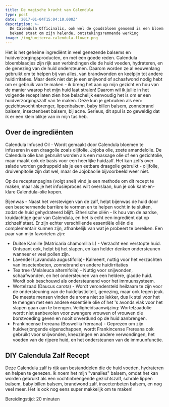```yaml
---
title: De magische kracht van Calendula
type: post
date: '2017-01-04T15:04:10.000Z'
description: >-
  De Calendula Officinalis, ook wel de goudsbloem genoemd is een bloem die
  bekend staat om zijn helende, ontstekingsremmende werking
image: /img/umiterra-calendula-flower.png
---
```


Het is het geheime ingrediënt in veel genezende balsems en huidverzorgingsproducten, en met een goede reden. Calendula bloemblaadjes zijn rijk aan verbindingen die de huid voeden, hydrateren, en de genezing van de huid ondersteunen. Daarom worden ze al eeuwenlang gebruikt om te helpen bij van alles, van brandwonden en keelpijn tot andere huidirritaties. Maar denk niet dat je een snijwond of schaafwond nodig hebt om er gebruik van te maken - ik breng het aan op mijn gezicht en hou van de manier waarop het mijn huid laat stralen! Daarom wil ik jullie in het volgende recept laten zien hoe belachelijk eenvoudig het is om er een huidverzorgingszalf van te maken. Deze kun je gebruiken als een: gezichtsvochtinbrenger, lippenbalsem, baby billen balsem, zonnebrand balsem, insectenbeet balsem, bij acne. Serieus, dit spul is zo geweldig dat ik er een klein blikje van in mijn tas heb.

## Over de ingrediënten

Calendula Infused Oil - Wordt gemaakt door Calendula bloemen te infuseren in een draagolie zoals olijfolie, Jojoba olie, zoete amandelolie. De Calendula olie kan gebruikt worden als een massage olie of een gezichtolie, maar maakt ook de basis voor een heerlijke huidzalf. Het kan zelfs over salade worden gedruppeld als je een eetbare draagolie gebruikt - olijfolie, druivenpitolie zijn dat wel, maar de Jojobaolie bijvoorbeeld weer niet.

Op de receptenpagina (volgt snel) vind je een methode om dit recept te maken, maar als je het infusieproces wilt overslaan, kun je ook kant-en-klare Calendula-olie kopen.

Bijenwas - Naast het verstevigen van de zalf, helpt bijenwas de huid door een beschermende barrière te vormen en te helpen vocht in te sluiten, zodat de huid gehydrateerd blijft.
Etherische oliën - Ik hou van de aardse, kruidachtige geur van Calendula, en het is echt een ingrediënt dat op zichzelf staat. Er zijn echter verschillende essentiële oliën die complementair kunnen zijn, afhankelijk van wat je probeert te bereiken. Een paar van mijn favorieten zijn:

- Duitse Kamille (Matricaria chamomilla L) - Verzacht een verstopte huid. Ontspant ook, helpt bij het slapen, en kan helder denken ondersteunen wanneer er veel pollen zijn.
- Lavendel (Lavandula augustifolia)- Kalmeert, nuttig voor het verzachten van insectenbeten, zonnebrand en andere huidirritaties
- Tea tree (Melaleuca alternifolia) - Nuttig voor snijwonden, schaafwonden, en het ondersteunen van een heldere, gladde huid. Wordt ook beschouwd als ondersteunend voor het immuunsysteem.
- Wortelzaad (Daucus carota) - Wordt verondersteld heilzaam te zijn voor de ondersteuning van de huidelasticiteit, genezing, maar ook tegen jeuk. De meeste mensen vinden de aroma niet zo lekker, dus ik stel voor het te mengen met een andere essentiële olie of het 's avonds vlak voor het slapen gaan aan te brengen. Veiligheidsaanwijzing: Wortelzaadolie wordt niet aanbevolen voor zwangere vrouwen of vrouwen die borstvoeding geven en nooit onverdund op de huid aanbrengen.
- Frankincense frereana (Boswellia frereana) - Geprezen om zijn huidverjongende eigenschappen, wordt Frankincense Frereana ook gebruikt voor snijwonden, kneuzingen en andere verwondingen, het voeden van de rijpere huid, en het ondersteunen van de immuunfunctie.

## DIY Calendula Zalf Recept

Deze Calendula zalf is rijk aan bestanddelen die de huid voeden, hydrateren en helpen te genezen.
Ik noem het mijn "vanalles" balsem, omdat het kan worden gebruikt als een vochtinbrengende gezichtszalf, schrale lippen balsem, baby billen balsem, brandwond zalf, insectenbeten balsem, en nog veel meer. Het is ook nog eens super makkelijk om te maken!

Bereidingstijd: 20 minuten
